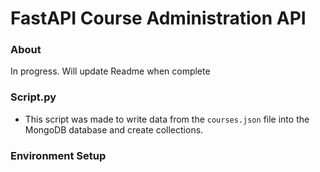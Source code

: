 # FastAPI Course Administration API

### About
In progress. Will update Readme when complete

### Script.py
- This script was made to write data from the `courses.json` file into the MongoDB database and create collections.

### Environment Setup
